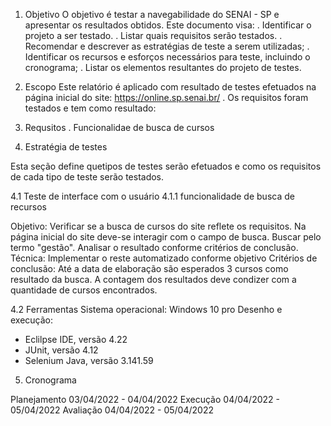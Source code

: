 1. Objetivo
O objetivo é testar a navegabilidade do SENAI - SP e apresentar os resultados obtidos. Este documento visa:
. Identificar o projeto a ser testado.
. Listar quais requisitos serão testados.
. Recomendar e descrever as estratégias de teste a serem utilizadas;
. Identificar os recursos e esforços necessários para teste, incluindo o cronograma;
. Listar os elementos resultantes do projeto de testes.

2. Escopo
Este relatório é aplicado com resultado de testes efetuados na página inicial do site: https://online.sp.senai.br/ . Os requisitos foram testados e tem como resultado:

3. Requsitos
. Funcionalidae de busca de cursos

4. Estratégia de testes

Esta seção define quetipos de testes serão efetuados e como os requisitos de cada tipo de teste serão testados.

4.1 Teste de interface com o usuário
4.1.1 funcionalidade de busca de recursos

Objetivo: Verificar se a busca de cursos do site reflete os requisitos. Na página inicial do site deve-se interagir com o campo de busca. Buscar pelo termo "gestão". Analisar o resultado conforme critérios de conclusão.
Técnica: Implementar o reste automatizado conforme objetivo
Critérios de conclusão: Até a data de elaboração são esperados 3 cursos como resultado da busca. A contagem dos resultados deve condizer com a quantidade de cursos encontrados.

4.2 Ferramentas
Sistema operacional: Windows 10 pro
Desenho e execução:
- Eclilpse IDE, versão 4.22
- JUnit, versão 4.12
- Selenium Java, versão 3.141.59

5. Cronograma

Planejamento 03/04/2022 - 04/04/2022
Execução 04/04/2022 - 05/04/2022
Avaliação 04/04/2022 - 05/04/2022